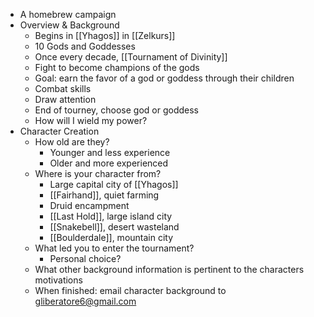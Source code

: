 
- A homebrew campaign 
- Overview & Background
	- Begins in [[Yhagos]] in [[Zelkurs]]
	- 10 Gods and Goddesses
	- Once every decade, [[Tournament of Divinity]]
	- Fight to become champions of the gods
	- Goal: earn the favor of a god or goddess through their children
	- Combat skills
	- Draw attention
	- End of tourney, choose god or goddess
	- How will I wield my power? 
- Character Creation
	- How old are they? 
		- Younger and less experience
		- Older and more experienced
	- Where is your character from?
		- Large capital city of [[Yhagos]]
		- [[Fairhand]], quiet farming 
		- Druid encampment
		- [[Last Hold]], large island city
		- [[Snakebell]], desert wasteland
		- [[Boulderdale]], mountain city
	- What led you to enter the tournament? 
		- Personal choice?
	- What other background information is pertinent to the characters motivations
	- When finished: email character background to gliberatore6@gmail.com
